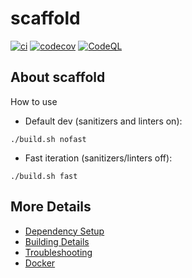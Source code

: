 # scaffold

[![ci](https://github.com/gavwyh/scaffold/actions/workflows/ci.yml/badge.svg)](https://github.com/gavwyh/scaffold/actions/workflows/ci.yml)
[![codecov](https://codecov.io/gh/gavwyh/scaffold/branch/main/graph/badge.svg)](https://codecov.io/gh/gavwyh/scaffold)
[![CodeQL](https://github.com/gavwyh/scaffold/actions/workflows/codeql-analysis.yml/badge.svg)](https://github.com/gavwyh/scaffold/actions/workflows/codeql-analysis.yml)

## About scaffold

How to use

- Default dev (sanitizers and linters on):
```
./build.sh nofast
```
- Fast iteration (sanitizers/linters off):
```
./build.sh fast
```


## More Details

 * [Dependency Setup](README_dependencies.md)
 * [Building Details](README_building.md)
 * [Troubleshooting](README_troubleshooting.md)
 * [Docker](README_docker.md)
